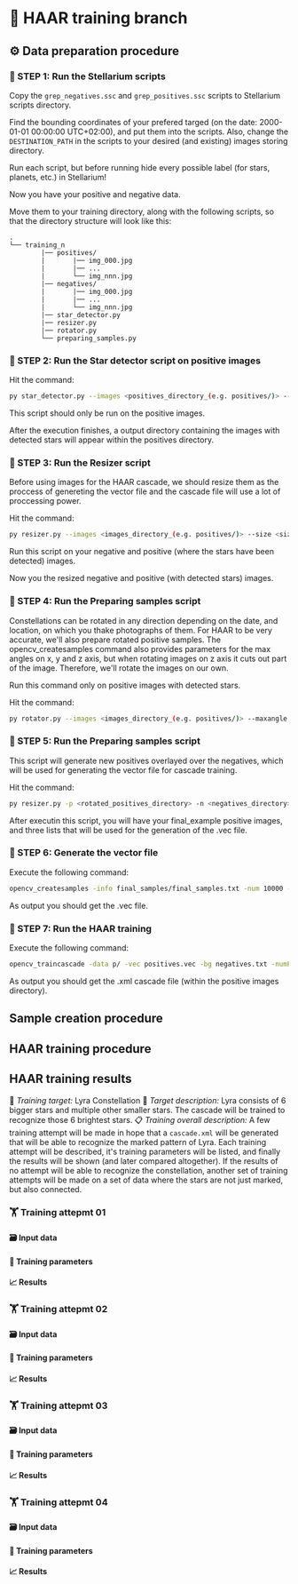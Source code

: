 # 🤖 HAAR training branch

## ⚙️ Data preparation procedure

### 🚀 STEP 1: Run the Stellarium scripts
Copy the `grep_negatives.ssc` and `grep_positives.ssc` scripts to Stellarium scripts directory.

Find the bounding coordinates of your prefered targed (on the date: 2000-01-01 00:00:00 UTC+02:00), and put them into the scripts. Also, change the `DESTINATION_PATH` in the scripts to your desired (and existing) images storing directory.

Run each script, but before running hide every possible label (for stars, planets, etc.) in Stellarium!

Now you have your positive and negative data.

Move them to your training directory, along with the following scripts, so that the directory structure will look like this:

    .
    └── training_n
            |── positives/
            |       |── img_000.jpg
            |       |── ...
            |       └── img_nnn.jpg
            |── negatives/
            |       |── img_000.jpg
            |       |── ...
            |       └── img_nnn.jpg
            |── star_detector.py
            |── resizer.py
            |── rotator.py
            └── preparing_samples.py

### 🚀 STEP 2: Run the Star detector script on positive images

Hit the command:
```bash
py star_detector.py --images <positives_directory_(e.g. positives/)> --percision <percision_rate_(e.g. 0.18)> --log <log_level_(e.g. INFO)>
```

This script should only be run on the positive images.

After the execution finishes, a output directory containing the images with detected stars will appear within the positives directory.

### 🚀 STEP 3: Run the Resizer script
Before using images for the HAAR cascade, we should resize them as the proccess of genereting the vector file and the cascade file will use a lot of proccessing power. 

Hit the command:
```bash
py resizer.py --images <images_directory_(e.g. positives/)> --size <size_of_ste_output_images_1:1_aspect_ratio> --grayscale <0_if_you_want_bw_images> --log <log_level_(e.g. INFO)>
```

Run this script on your negative and positive (where the stars have been detected) images.

Now you the resized negative and positive (with detected stars) images.

### 🚀 STEP 4: Run the Preparing samples script
Constellations can be rotated in any direction depending on the date, and location, on which you thake photographs of them. For HAAR to be very accurate, we'll also prepare rotated positive samples. The opencv_createsamples command also provides parameters for the max angles on x, y and z axis, but when rotating images on z axis it cuts out part of the image. Therefore, we'll rotate the images on our own.

Run this command only on positive images with detected stars.

Hit the command:
```bash
py rotator.py --images <images_directory_(e.g. positives/)> --maxangle <e.g. 360> --log <log_level_(e.g. INFO)>
```

### 🚀 STEP 5: Run the Preparing samples script
This script will generate new positives overlayed over the negatives, which will be used for generating the vector file for cascade training.

Hit the command:
```bash
py resizer.py -p <rotated_positives_directory> -n <negatives_directory> --num <number_of_new_positives_to_be_created_for_each_existing_positive> --maxxangle 0.0 --maxyangle 0.0 --maxzangle 0.0
```

After executin this script, you will have your final_example positive images, and three lists that will be used for the generation of the .vec file.

### 🚀 STEP 6: Generate the vector file
Execute the following command:
```bash
opencv_createsamples -info final_samples/final_samples.txt -num 10000 -w 24 -h 24 -vec positives.vec -maxxangle 0.0 -maxyangle 0.0 -maxzangle 0.0
```

As output you should get the .vec file.

### 🚀 STEP 7: Run the HAAR training
Execute the following command:
```bash
opencv_traincascade -data p/ -vec positives.vec -bg negatives.txt -numPos 1000 -numNeg 1200 -numStages 20 -width 24 -height 24 -mode ALL -bt DAB -minHitRate 0.995 -maxFalseAlarmRate 0.5 -maxWeakCount 100 -maxDepth 1 -precalcValBufSize 1024 --precalcIdxBufSize 1024
```

As output you should get the .xml cascade file (within the positive images directory).

## Sample creation procedure

## HAAR training procedure

## HAAR training results


🎯 *Training target:* Lyra Constellation
📝 *Target description:* Lyra consists of 6 bigger stars and multiple other smaller stars. The cascade will be trained to recognize those 6 brightest stars.
📋 *Training overall description:* A few training attempt will be made in hope that a `cascade.xml` will be generated that will be able to recognize the marked pattern of Lyra. Each training attempt will be described, it's training parameters will be listed, and finally the results will be shown (and later compared altogether). If the results of no attempt will be able to recognize the constellation, another set of training attempts will be made on a set of data where the stars are not just marked, but also connected.

### 🏋️ Training attepmt 01 
#### 🗃️ Input data

#### 🦾 Training parameters

#### 📈 Results

### 🏋️ Training attepmt 02
#### 🗃️ Input data

#### 🦾 Training parameters

#### 📈 Results

### 🏋️ Training attepmt 03
#### 🗃️ Input data

#### 🦾 Training parameters

#### 📈 Results

### 🏋️ Training attepmt 04
#### 🗃️ Input data

#### 🦾 Training parameters

#### 📈 Results
